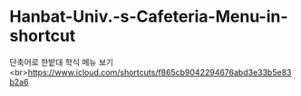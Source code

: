 # Hanbat-Univ.-s-Cafeteria-Menu-in-shortcut
단축어로 한밭대 학식 메뉴 보기
<br\>https://www.icloud.com/shortcuts/f865cb9042294676abd3e33b5e83b2a6
